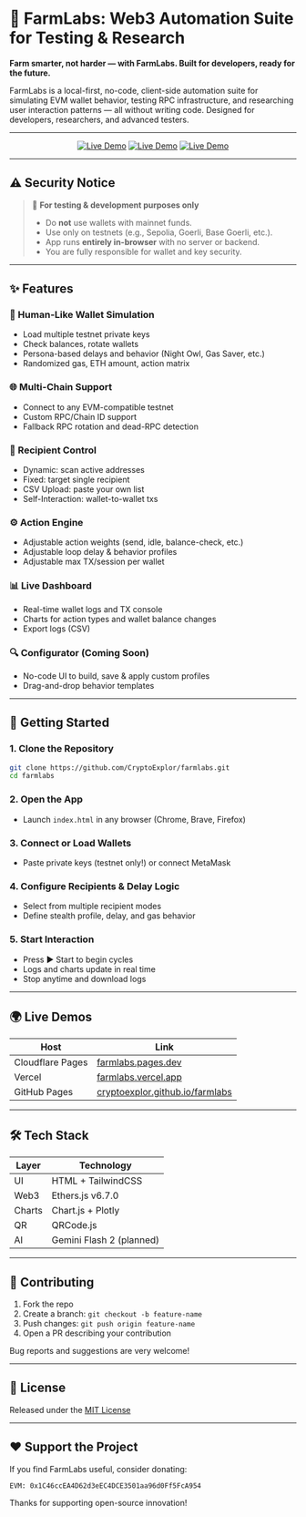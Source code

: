 # 🚀 FarmLabs: Web3 Automation Suite for Testing & Research

**Farm smarter, not harder — with FarmLabs. Built for developers, ready for the future.**

FarmLabs is a local-first, no-code, client-side automation suite for simulating EVM wallet behavior, testing RPC infrastructure, and researching user interaction patterns — all without writing code. Designed for developers, researchers, and advanced testers.

---

<p align="center">
  <a href="https://farmlabs.pages.dev"><img src="https://img.shields.io/badge/FarmLabs-pages.dev-00C897?style=for-the-badge&logo=cloudflare&logoColor=white" alt="Live Demo"></a>
  <a href="https://farmlabs.vercel.app"><img src="https://img.shields.io/badge/FarmLabs-vercel.app-000000?style=for-the-badge&logo=vercel&logoColor=white" alt="Live Demo"></a>
  <a href="https://cryptoexplor.github.io/farmlabs"><img src="https://img.shields.io/badge/FarmLabs-github.io-24292e?style=for-the-badge&logo=github&logoColor=white" alt="Live Demo"></a>
</p>

---

## ⚠️ Security Notice

> 🛑 **For testing & development purposes only**
>
> - Do **not** use wallets with mainnet funds.  
> - Use only on testnets (e.g., Sepolia, Goerli, Base Goerli, etc.).  
> - App runs **entirely in-browser** with no server or backend.  
> - You are fully responsible for wallet and key security.

---

## ✨ Features

### 🧠 Human-Like Wallet Simulation
- Load multiple testnet private keys
- Check balances, rotate wallets
- Persona-based delays and behavior (Night Owl, Gas Saver, etc.)
- Randomized gas, ETH amount, action matrix

### 🌐 Multi-Chain Support
- Connect to any EVM-compatible testnet
- Custom RPC/Chain ID support
- Fallback RPC rotation and dead-RPC detection

### 🎯 Recipient Control
- Dynamic: scan active addresses
- Fixed: target single recipient
- CSV Upload: paste your own list
- Self-Interaction: wallet-to-wallet txs

### ⚙️ Action Engine
- Adjustable action weights (send, idle, balance-check, etc.)
- Adjustable loop delay & behavior profiles
- Adjustable max TX/session per wallet

### 📊 Live Dashboard
- Real-time wallet logs and TX console
- Charts for action types and wallet balance changes
- Export logs (CSV)

### 🔍 Configurator (Coming Soon)
- No-code UI to build, save & apply custom profiles
- Drag-and-drop behavior templates

---

## 🚀 Getting Started

### 1. Clone the Repository
```bash
git clone https://github.com/CryptoExplor/farmlabs.git
cd farmlabs
```

### 2. Open the App
- Launch `index.html` in any browser (Chrome, Brave, Firefox)

### 3. Connect or Load Wallets
- Paste private keys (testnet only!) or connect MetaMask

### 4. Configure Recipients & Delay Logic
- Select from multiple recipient modes
- Define stealth profile, delay, and gas behavior

### 5. Start Interaction
- Press ▶️ Start to begin cycles
- Logs and charts update in real time
- Stop anytime and download logs

---

## 🌍 Live Demos

| Host | Link |
|------|------|
| Cloudflare Pages | [farmlabs.pages.dev](https://farmlabs.pages.dev) |
| Vercel | [farmlabs.vercel.app](https://farmlabs.vercel.app) |
| GitHub Pages | [cryptoexplor.github.io/farmlabs](https://cryptoexplor.github.io/farmlabs) |

---

## 🛠 Tech Stack

| Layer | Technology |
|-------|------------|
| UI | HTML + TailwindCSS |
| Web3 | Ethers.js v6.7.0 |
| Charts | Chart.js + Plotly |
| QR | QRCode.js |
| AI | Gemini Flash 2 (planned) |

---

## 🤝 Contributing

1. Fork the repo
2. Create a branch: `git checkout -b feature-name`
3. Push changes: `git push origin feature-name`
4. Open a PR describing your contribution

Bug reports and suggestions are very welcome!

---

## 📄 License

Released under the [MIT License](https://opensource.org/licenses/MIT)

---

## ❤️ Support the Project

If you find FarmLabs useful, consider donating:

```txt
EVM: 0x1C46ccEA4D62d3eEC4DCE3501aa96d0Ff5FcA954
```

Thanks for supporting open-source innovation!
